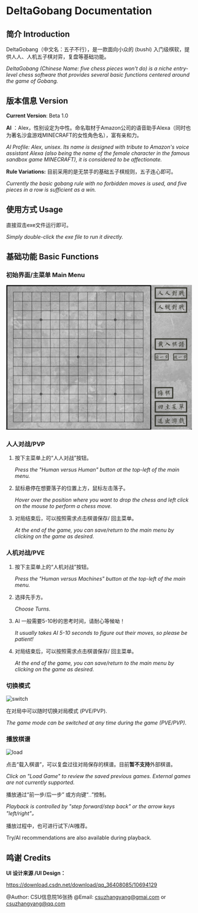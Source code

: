 # DeltaGobang Documentation

## 简介 Introduction

DeltaGobang（中文名：五子不行），是一款面向小众的 (bushi) 入门级棋软，提供人人、人机五子棋对弈，复盘等基础功能。

*DeltaGobang (Chinese Name: five chess pieces won't do) is a niche entry-level chess software that provides several basic functions centered around the game of Gobang.*

## 版本信息 Version

**Current Version**: Beta 1.0

**AI** ：Alex，性别设定为中性。命名取材于Amazon公司的语音助手Alexa（同时也为著名沙盒游戏MINECRAFT的女性角色名），富有亲和力。

*AI Profile:  Alex, unisex. Its name is designed with tribute to Amazon's voice assistant Alexa (also being the name of the female character in the famous sandbox game MINECRAFT), it is considered to be affectionate.*

**Rule Variations:** 目前采用的是无禁手的基础五子棋规则，五子连心即可。

*Currently the basic gobang rule with no forbidden moves is used, and five pieces in a row is sufficient as a win.*



## 使用方式 Usage



直接双击exe文件运行即可。

*Simply double-click the exe file to run it directly.*



## 基础功能 Basic Functions

### 初始界面/主菜单 Main Menu



![初始界面](.\fig\初始界面.png)



### 人人对战/PVP



1. 按下主菜单上的“人人对战”按钮。

   *Press the "Human versus Human" button at the top-left of the main menu.*

2. 鼠标悬停在想要落子的位置上方，鼠标左击落子。

   *Hover over the position where you want to drop the chess and left click on the mouse to perform a chess move.*

3. 对局结束后，可以按照需求点击棋谱保存/ 回主菜单。

   *At the end of the game, you can save/return to the main menu by clicking on the game as desired.*

   

### 人机对战/PVE



1. 按下主菜单上的“人机对战”按钮。

   *Press the "Human versus Machines" button at the top-left of the main menu.*

   

2. 选择先手方。

   *Choose Turns.* 

   

3. AI 一般需要5-10秒的思考时间，请耐心等候呦！

   *It usually takes AI 5-10 seconds to figure out their moves, so please be patient!*

   

4. 对局结束后，可以按照需求点击棋谱保存/ 回主菜单。

   *At the end of the game, you can save/return to the main menu by clicking on the game as desired.*

   

### 切换模式



![switch](D:\Study\College\F2\python\homework\帮助文档\fig\switch.png)



在对局中可以随时切换对局模式 (PVE/PVP).

*The game mode can be switched at any time during the game (PVE/PVP).*



### 播放棋谱



![load](D:\Study\College\F2\python\homework\帮助文档\fig\load.png)



点击“载入棋谱”，可以复盘过往对局保存的棋谱。目前**暂不支持**外部棋谱。

*Click on "Load Game" to review the saved previous games. External games are not currently supported.*



播放通过“前一步/后一步” 或方向键“<img src="D:\Study\College\F2\python\homework\帮助文档\fig\left.png" alt="left" style="zoom:10%;" /><img src="D:\Study\College\F2\python\homework\帮助文档\fig\right.png" alt="right" style="zoom:10%;" />”控制。

*Playback is controlled by "step forward/step back" or the arrow keys "left/right"。*



播放过程中，也可进行试下/AI推荐。

Try/AI recommendations are also available during playback.

## 鸣谢 Credits

**UI 设计来源 /UI Design：**

https://download.csdn.net/download/qq_36408085/10694129

@Author: CSU信息院16张扬 @Email: csuzhangyang@gmai.com  or csuzhangyang@qq.com
